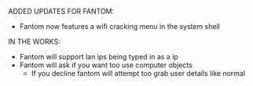 ADDED UPDATES FOR FANTOM:
  - Fantom now features a wifi cracking menu in the system shell
   
 IN THE WORKS:
  - Fantom will support lan ips being typed in as a ip
  - Fantom will ask if you want too use computer objects
      - If you decline fantom will attempt too grab user details like normal
  
